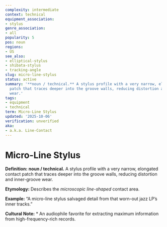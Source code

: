 ```yaml
---
complexity: intermediate
context: technical
equipment_association:
- stylus
genre_association:
- all
popularity: 5
pos: noun
regions:
- US
see_also:
- elliptical-stylus
- shibata-stylus
- tracking-angle
slug: micro-line-stylus
status: active
summary: '**noun / technical.** A stylus profile with a very narrow, elongated contact
  patch that traces deeper into the groove walls, reducing distortion and inner-groove
  wear.'
tags:
- equipment
- technical
term: Micro-Line Stylus
updated: '2025-10-06'
verification: unverified
aka:
- a.k.a. Line-Contact
---
```


# Micro-Line Stylus

**Definition:** **noun / technical.** A stylus profile with a very narrow, elongated contact patch that traces deeper into the groove walls, reducing distortion and inner-groove wear.

**Etymology:** Describes the *microscopic line-shaped* contact area.

**Example:** “A micro-line stylus salvaged detail from that worn-out jazz LP’s inner tracks.”

**Cultural Note:** * An audiophile favorite for extracting maximum information from high-frequency-rich records.

